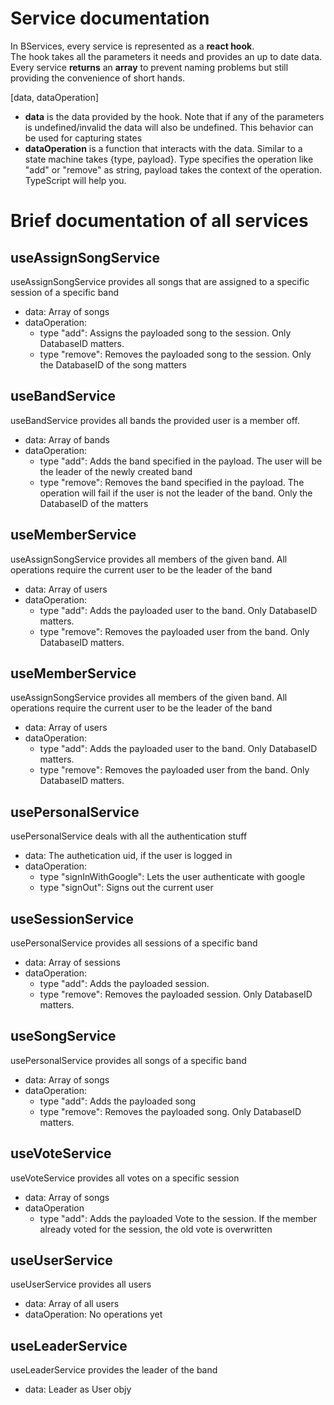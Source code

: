 # Service documentation

In BServices, every service is represented as a **react hook**.  
The hook takes all the parameters it needs and provides an up to date data.  
Every service **returns** an **array** to prevent naming problems but still providing the convenience of short hands.  

[data, dataOperation]

+ **data** is the data provided by the hook. Note that if any of the parameters is undefined/invalid the data will also be undefined. This behavior can be used for capturing states
+ **dataOperation** is a function that interacts with the data. Similar to a state machine takes {type, payload}. Type specifies the operation like "add" or "remove" as string, payload takes
the context of the operation. TypeScript will help you.


# Brief documentation of all services

## useAssignSongService
useAssignSongService provides all songs that are assigned to a specific session of a specific band
+ data: Array of songs
+ dataOperation:  
    + type "add": Assigns the payloaded song to the session. Only DatabaseID matters.
    + type "remove": Removes the payloaded song to the session. Only the DatabaseID of the song matters
    

## useBandService
useBandService provides all bands the provided user is a member off.
+ data: Array of bands
+ dataOperation:  
    + type "add": Adds the band specified in the payload. The user will be the leader of the newly created band
    + type "remove": Removes the band specified in the payload. The operation will fail if the user is not the leader of the band. Only the DatabaseID of the matters


## useMemberService
useAssignSongService provides all members of the given band. All operations require the current user to be the leader of the band
+ data: Array of users
+ dataOperation:  
    + type "add": Adds the payloaded user to the band. Only DatabaseID matters.
    + type "remove": Removes the payloaded user from the band. Only DatabaseID matters.  


## useMemberService
useAssignSongService provides all members of the given band. All operations require the current user to be the leader of the band
+ data: Array of users
+ dataOperation:  
    + type "add": Adds the payloaded user to the band. Only DatabaseID matters.
    + type "remove": Removes the payloaded user from the band. Only DatabaseID matters.

## usePersonalService
usePersonalService deals with all the authentication stuff
+ data: The authetication uid, if the user is logged in
+ dataOperation:  
    + type "signInWithGoogle": Lets the user authenticate with google
    + type "signOut": Signs out the current user

## useSessionService
usePersonalService provides all sessions of a specific band
+ data: Array of sessions
+ dataOperation:  
    + type "add": Adds the payloaded session.
    + type "remove": Removes the payloaded session. Only DatabaseID matters.
    
## useSongService
usePersonalService provides all songs of a specific band
+ data: Array of songs
+ dataOperation:  
    + type "add": Adds the payloaded song
    + type "remove": Removes the payloaded song. Only DatabaseID matters.
    
## useVoteService
useVoteService provides all votes on a specific session
+ data: Array of songs
+ dataOperation
    + type "add": Adds the payloaded Vote to the session. If the member already voted for the session, the old vote is overwritten

## useUserService
useUserService provides all users
+ data: Array of all users
+ dataOperation: No operations yet

## useLeaderService
useLeaderService provides the leader of the band
+ data: Leader as User objy